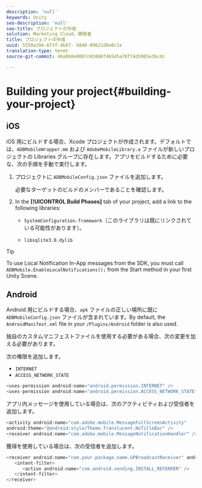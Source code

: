 ```yaml
---
description: 'null'
keywords: Unity
seo-description: 'null'
seo-title: プロジェクトの作成
solution: Marketing Cloud，開発者
title: プロジェクトの作成
uuid: 5550a394-6f3f-4b87- b840-89621d8a0c1e
translation-type: tm+mt
source-git-commit: 46a0b8e0087c65880f46545a78f74d5985e36cdc

---
```



# Building your project{#building-your-project}

## iOS

iOS 用にビルドする場合、Xcode プロジェクトが作成されます。デフォルトでは、`ADBMobileWrapper.mm` および `AdobeMobileLibrary.a` ファイルが新しいプロジェクトの Libraries グループに存在します。アプリをビルドするために必要な、次の手順を手動で実行します。

1. プロジェクトに `ADBMobileConfig.json` ファイルを追加します。

   必要なターゲットのビルドのメンバーであることを確認します。

1. In the **[!UICONTROL Build Phases]** tab of your project, add a link to the following libraries:

   * `SystemConfiguration.framework`（このライブラリは既にリンクされている可能性があります）。

   * `libsqlite3.0.dylib`

>[!TIP]
>
>To use Local Notification In-App messages from the SDK, you must call `ADBMobile.EnableLocalNotifications();` from the Start method in your first Unity Scene.

## Android

Android 用にビルドする場合、`apk` ファイルの正しい場所に既に `ADBMobileConfig.json` ファイルが含まれています。By default, the `AndroidManifest.xml` file in your `/Plugins/Android` folder is also used.

独自のカスタムマニフェストファイルを使用する必要がある場合、次の変更を加える必要があります。

次の権限を追加します。

* `INTERNET`
* `ACCESS_NETWORK_STATE`

```java
<uses-permission android:name="android.permission.INTERNET" /> 
<uses-permission android:name="android.permission.ACCESS_NETWORK_STATE" />
```

アプリ内メッセージを使用している場合は、次のアクティビティおよび受信者を追加します。

```java
<activity android:name="com.adobe.mobile.MessageFullScreenActivity"  
android:theme="@android:style/Theme.Translucent.NoTitleBar" /> 
<receiver android:name="com.adobe.mobile.MessageNotificationHandler" /> 
```

獲得を使用している場合は、次の受信者を追加します。

```java
<receiver android:name="com.your.package.name.GPBroadcastReceiver" android:exported="true"> 
   <intent-filter> 
      <action android:name="com.android.vending.INSTALL_REFERRER" /> 
   </intent-filter> 
</receiver>
```
